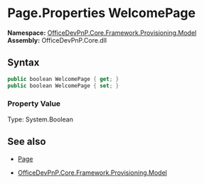# Page.Properties WelcomePage
**Namespace:** [OfficeDevPnP.Core.Framework.Provisioning.Model](OfficeDevPnP.Core.Framework.Provisioning.Model.md)  
**Assembly:** OfficeDevPnP.Core.dll  
## Syntax
```C#
public boolean WelcomePage { get; }
public boolean WelcomePage { set; }
```

### Property Value
Type: System.Boolean  

## See also
- [Page](Page.md) 

- [OfficeDevPnP.Core.Framework.Provisioning.Model](OfficeDevPnP.Core.Framework.Provisioning.Model.md)
